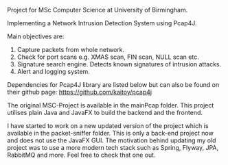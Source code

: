 Project for MSc Computer Science at University of Birmingham.

Implementing a Network Intrusion Detection System using Pcap4J. 

Main objectives are:
1) Capture packets from whole network.
2) Check for port scans e.g. XMAS scan, FIN scan, NULL scan etc.
3) Signature search engine. Detects known signatures of intrusion attacks. 
3) Alert and logging system.

Dependencies for Pcap4J library are listed below but can also be found on their github page: https://github.com/kaitoy/pcap4j

The original MSC-Project is available in the mainPcap folder. This project utilises plain Java and JavaFX to build the backend and the frontend.

I have started to work on a new updated version of the project which is available in the packet-sniffer folder. This is only a back-end project now and does not use the JavaFX GUI.
The motivation behind updating my old project was to use a more modern tech stack such as Spring, Flyway, JPA, RabbitMQ and more. Feel free to check that one out.
